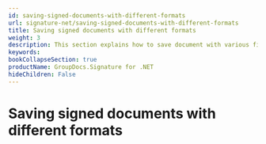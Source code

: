 ```yaml
---
id: saving-signed-documents-with-different-formats
url: signature-net/saving-signed-documents-with-different-formats
title: Saving signed documents with different formats
weight: 3
description: This section explains how to save document with various file formats.
keywords: 
bookCollapseSection: true
productName: GroupDocs.Signature for .NET
hideChildren: False
---
```


# Saving signed documents with different formats


